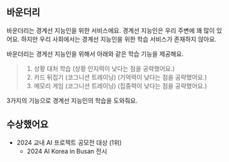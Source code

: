 ## 바운더리
바운더리는 경계선 지능인을 위한 서비스에요. 경계선 지능인은 우리 주변에 꽤 많이 있어요. 하지만 우리 사회에서는 경계선 지능인을 위한 학습 서비스가 존재하지 않아요.

바운더리는 경게선 지능인을 위해서 아래와 같은 학습 기능을 제공해요.
> 1. 상황 대처 학습 (상황 인지력이 낮다는 점을 공략했어요.)
> 2. 카드 뒤집기 (코그니션 트레이닝) (기억력이 낮다는 점을 공략했어요.)
> 3. 메모리 게임 (코그니션 트레이닝) (집중력이 낮다는 점을 공략했어요.)

3가지의 기능으로 경계선 지능인의 학습을 도와줘요.

## 수상했어요
- 2024 교내 AI 프로젝트 공모전 대상 (1위)
  - 2024 AI Korea in Busan 전시
